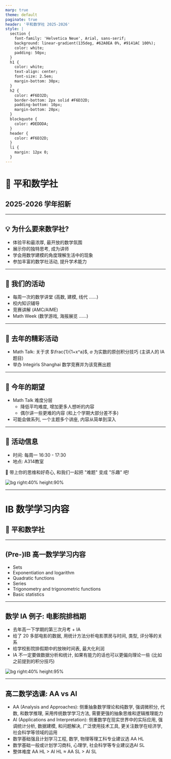 ```yaml
---
marp: true
theme: default
paginate: true
header: '平和数学社 2025-2026'
style: |
  section {
    font-family: 'Helvetica Neue', Arial, sans-serif;
    background: linear-gradient(135deg, #62A0EA 0%, #9141AC 100%);
    color: white;
    padding: 50px;
  }
  h1 {
    color: white;
    text-align: center;
    font-size: 2.5em;
    margin-bottom: 30px;
  }
  h2 {
    color: #F6D32D;
    border-bottom: 2px solid #F6D32D;
    padding-bottom: 10px;
    margin-bottom: 20px;
  }
  blockquote {
    color: #DEDDDA;
  }
  header {
    color: #F6D32D;
  }
  li {
    margin: 12px 0;
  }
---
```

<!--_header: ""-->

# 🧮 平和数学社

## 2025-2026 学年招新

---

## 💡 为什么要来数学社?

- 体验平和最浓厚, 最开放的数学氛围
- 展示你的独特思考, 成为讲师
- 学会用数学建模的角度理解生活中的现象
- 参加丰富的数学社活动, 提升学术能力

---

## 📅 我们的活动

- 每周一次的数学讲堂 (高数, 建模, 线代 ......)
- 校内知识辅导
- 竞赛讲解 (AMC/AIME)
- Math Week (数学游戏, 海报展览 ......)

---

## 🌈 去年的精彩活动

- Math Talk: 关于求 $\frac{1}{1+x^a}$, $a$ 为实数的原创积分技巧 (主讲人的 IA 题目)
- 举办 Integirls Shanghai 数学竞赛并为该竞赛出题

---

## 🎯 今年的期望

- Math Talk 难度分层
	- 降低平均难度, 增加更多人想听的内容
	- 偶尔讲一些更难的内容 (和上个学期大部分差不多)
- 可能会做系列, 一个主题多个讲座, 内容从简单到深入

---

## 📍 活动信息

- 时间: 每周一 16:30 - 17:30
- 地点: A314教室

🧠 带上你的思维和好奇心,
和我们一起把 "难题" 变成 "乐趣" 吧!

![bg right:40% height:90%](images/QR-code.png)

---
<!--_header: ""-->

# IB 数学学习内容

## 🧮 平和数学社

---
<!--header: "IB 数学学习内容"-->

## (Pre-)IB 高一数学学习内容

- Sets
- Exponentiation and logarithm
- Quadratic functions
- Series
- Trigonometry and trigonometric functions
- Basic statistics

---

## 数学 IA 例子: 电影院排档期

- 去年高一下学期的第三次月考 + IA
- 给了 20 多部电影的数据, 用统计方法分析电影票房与时间, 类型, 评分等的关系
- 给学校影院排假期中的放映时间表, 最大化利润
- IA 不一定要做数据分析和统计, 如果有能力的话也可以更偏向理论一些 (比如之前提到的积分技巧)

![bg right:40% height:95%](images/IA-paper-excerpt.png)

---

## 高二数学选课: AA vs AI

- AA (Analysis and Approaches): 侧重抽象数学理论和纯数学, 强调微积分, 代数, 和数学推理, 采用传统数学学习方法, 需要更强的抽象思维和逻辑推理能力
- AI (Applications and Interpretation): 侧重数学在现实世界中的实际应用, 强调统计分析, 数据建模, 和问题解决, 广泛使用技术工具, 更关注数学在经济学, 社会科学等领域的运用
- 数学基础强且计划学习工程, 数学, 物理等理工科专业建议选 AA HL
- 数学基础一般或计划学习商科, 心理学, 社会科学等专业建议选AI SL
- 整体难度 AA HL > AI HL ≈ AA SL > AI SL
